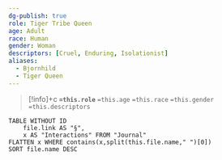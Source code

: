 ```yaml
---
dg-publish: true
role: Tiger Tribe Queen
age: Adult
race: Human
gender: Woman
descriptors: [Cruel, Enduring, Isolationist]
aliases:
  - Bjornhild
  - Tiger Queen
---
```


> [!info]+c
> **`=this.role`**
> `=this.age` `=this.race` `=this.gender`
> `=this.descriptors`
	

```dataview
TABLE WITHOUT ID
	file.link AS "§", 
	x AS "Interactions" FROM "Journal"
FLATTEN x WHERE contains(x,split(this.file.name," ")[0])
SORT file.name DESC
```
